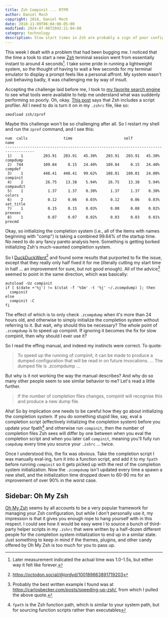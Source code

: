 ```yaml
---
title: Zsh Compinit ... RTFM
author: Daniel Moch
copyright: 2018, Daniel Moch
date: 2018-11-09T06:04:08-05:00
modified: 2024-07-06T2042:21-04:00
category: technology
description: Slow start times in Zsh are probably a sign of poor configuration
---
```

This week I dealt with a problem that had been bugging me. I noticed
that the time a took to start a new [Zsh](https://www.zsh.org)
terminal session went from essentially instant to around 4
seconds[^it]. I take some pride in running a lightweight system, so
the thought of having to wait a few seconds for my terminal emulator
to display a prompt feels like a personal affront. My system wasn't
just behaving badly, it was challenging me by way of insult.

Accepting the challenge laid before me, I took to [my favorite search
engine](https://duckduckgo.com) to see what tools were available to help me understand what
was suddenly performing so poorly. Oh, okay. [This
post](https://xebia.com/blog/profiling-zsh-shell-scripts/) says that
Zsh includes a script profiler. All I need to do is turn it on in my
``.zshrc`` file, like so:

	zmodload zsh/zprof

Maybe this challenge won't be so challenging after all. So I restart my
shell and run the ``zprof`` command, and I see this:

	num  calls                time                       self            name
	-----------------------------------------------------------------------------------
	 1)    1         203.91   203.91   45.30%    203.91   203.91   45.30%  compdump
	 2)  744         109.84     0.15   24.40%    109.84     0.15   24.40%  compdef
	 3)    1         448.41   448.41   99.62%    108.01   108.01   24.00%  compinit
	 4)    2          26.75    13.38    5.94%     26.75    13.38    5.94%  compaudit
	 5)    1           1.37     1.37    0.30%      1.37     1.37    0.30%  colors
	 6)    2           0.12     0.06    0.03%      0.12     0.06    0.03%  set_title
	 7)    1           0.15     0.15    0.03%      0.08     0.08    0.02%  preexec
	 8)    1           0.07     0.07    0.02%      0.03     0.03    0.01%  precmd

Okay, so initializing the completion system (i.e., all of the items with
names beginning with "comp") is taking a combined 99.64% of the startup
time. No need to do any fancy pareto analysis here. Something is getting
borked initializing Zsh's much-vaunted completion system.

So I [DuckDuckWent](https://duckduckgo.com)[^jk] and found some
results that purported to fix the issue, except that they really only
half fixed it for me (literally cutting my start time in half ... an
improvement for sure, but not good enough). All of the advice[^ad]
seemed to point in the same direction, which was basically:

	autoload -Uz compinit
	if [ $(date +'%j') != $(stat -f '%Sm' -t '%j' ~/.zcompdump) ]; then
	  compinit
	else
	  compinit -C
	fi

The effect of which is to only check ``.zcompdump`` when it's more than
24 hours old, and otherwise to simply initialize the completion system
without referring to it. But wait, why should this be necessary? The
whole point of ``.zcompdump`` is to speed up compinit. If ignoring it
becomes the fix for slow compinit, then why should I ever use it?

So I read the effing manual, and indeed my instincts were correct. To
quote:

> To speed up the running of compinit, it can be made to produce a
> dumped configuration that will be read in on future invocations. ...
> The dumped file is .zcompdump ...

But why is it not working the way the manual describes? And why do so
many other people seem to see similar behavior to me? Let's read a
little further.

> If the number of completion files changes, compinit will recognise
> this and produce a new dump file.

Aha! So by implication one needs to be careful how they go about
initializing the completion system. If you do something stupid like,
say, eval a completion script (effectively initializing the completion
system) before you update your fpath[^fp] and otherwise run
``compinit``, then the number of completion files Zsh sees will differ
by one between when you eval the completion script and when you later
call ``compinit``, meaning you'll fully run ``compdump`` every time you
source your ``.zshrc`` ... twice.

Once I understood this, the fix was obvious. Take the completion script
I was manually eval-ing, turn it into a function script, and add it to
my ``fpath`` before running ``compinit`` so it gets picked up with the
rest of the completion system initialization. Now the ``.zcompdump``
isn't updated every time a spawn a new shell, and the initialization
time dropped down to 60-90 ms for an improvement of over 90% in the
worst case.

Sidebar: Oh My Zsh
------------------

[Oh My Zsh](https://ohmyz.sh/) seems by all accounts to be a very
popular framework for managing your Zsh configuration, but while I
don't personally use it, my impression is that it gives you enough
rope to hang yourself with in this respect. I could see how it would
be easy were I to source a bunch of third-party helper scripts in my
``.zshrc`` that were written by a half-dozen different people for the
completion system initialization to end up in a similar state. Just
something to keep in mind if the themes, plugins, and other candy
offered by Oh My Zsh is too much for you to pass up.

[^it]: Later measurement indicated the actual time was 1.0-1.5s, but either way it felt like forever.

[^jk]: https://octodon.social/@jordyd/100189663891719203

[^ad]: Probably the best written example I found was at https://carlosbecker.com/posts/speeding-up-zsh/, from which I pulled the above quote.

[^fp]: ``fpath`` is the Zsh function path, which is similar to your system path, but for sourcing function scripts rather than executables
